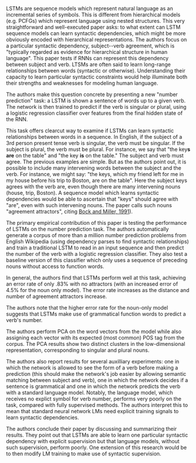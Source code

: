 LSTMs are sequence models which represent natural language as an incremental
series of symbols. This is different from hierarchical models (e.g. PCFGs) which
represent language using nested structures. This very straightforward and well-executed
paper asks: to what extent can LSTM sequence models can learn syntactic dependencies,
which might be more obviously encoded with hierarchical representations. The authors focus
on a particular syntactic dependency, subject--verb agreement, which is "typically regarded as
evidence for hierarchical structure in human language". This paper tests if RNNs
can represent this dependency between subject and verb. LTSMs are often said to
learn long-range relationships between words (syntactic or otherwise). Understanding
their capacity to learn particular syntactic constraints would help illuminate
both their strengths and weaknesses for modeling human language.

The authors make this question concrete by presenting a new "number prediction" task:
a LSTM is shown a sentence of words up to a given verb. The network is then trained to predict if the verb is singular
or plural, using a logistic regression classifier over features from the final hidden state of the RNN.

This task offers clearcut way to examine if LSTMs can learn syntactic relationships between
words in a sequence. In English, if the subject of a 3rd person present tense verb is singular, the
verb must be singular. If the subject is plural, the verb must be plural. For instance,
we say that "the key**s** **are** on the table" and "the key **is** on the table."
The subject and verb must agree. The previous examples are simple.
But as the authors point out, it is possible to include many intervening words
between the subject and the verb. For instance, we might say: "the keys, which
my friend left for me in my house before his trip to Boston, are on the table".
Here the subject keys agrees with the verb are, even though there are many
intervening nouns (house, trip, Boston). A sequence model which learns syntactic dependencies
would be able to ascertain that "keys" should agree with "are", even with such intervening
nouns. The paper calls such nouns "agreement attractors", citing [Bock and Miller, 1991](
https://www.ncbi.nlm.nih.gov/pubmed/2001615)).

The primary empirical contribution of this paper is testing the performance of
LSTMs on the number prediction task. The authors automatically generate a corpus
of more than a million number prediction problems from English Wikipedia (using
dependency parses to find syntactic relationships) and train a traditional LSTM
to read in an input sequence and then predict the number of the verb with a
logistic regression classifier. They also test a baseline version of this classifier
which only uses a sequence of preceding nouns without access to function words.

In general, the authors find that LSTMs perform well at this task, achieving an error rate of only .83%
with no attractors (with an increased error of 4.5% for the noun only model).
The error rate increases as the distance and number of agreement attractors increase.

The authors note that the higher error rate for the noun-only model suggests that
LSTMs make use of grammatical function words to predict a
verb's number.



The authors perform PCA on the word vectors from the model while also assigning
each vector with its expected (most common) POS tag from the corpus. The PCA
results show two distinct clusters in the low-dimensional representation,
corresponding to singular and plural nouns.

The authors also report results for several auxilliary experiments: one in which
the network is allowed to see the form of a verb before making a prediction
(this should make the network's job easier by allowing semantic matching between
subject and verb), one in which the network decides if a sentence is grammatical
and one in which the network predicts the verb with a standard language model.
Notably, the language model, which receives no explict symbol for verb number,
performs very poorly on the task, compared with fully supervised methods.
The authors interpret this to mean that standard neural network LMs need
explicit training signals to learn syntactic dependencies.

The authors conclude their paper by discussing and summarizing their results.
They point out that LSTMs are able to learn one particular syntactic
dependency with explicit supervision but that language models, without such supervision,
perform poorly. One extension of this research would be to then modify LM training
to make use of syntactic supervision.
